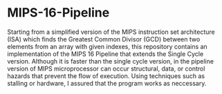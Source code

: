 # MIPS-16-Pipeline
Starting from a simplified version of the MIPS instruction set architecture (ISA) which finds the Greatest Common Divisor (GCD) between two elements from an array with given indexes, this repository contains an implementation of the MIPS 16 Pipeline that extends the Single Cycle version. Although it is faster than the single cycle version, in the pipeline version of MIPS microprocessor can occur structural, data, or control hazards that prevent the flow of execution. Using techniques such as stalling or hardware, I assured that the program works as neccessary. 
